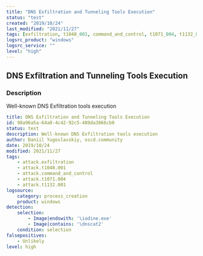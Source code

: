 ```yaml
---
title: "DNS Exfiltration and Tunneling Tools Execution"
status: "test"
created: "2019/10/24"
last_modified: "2021/11/27"
tags: [exfiltration, t1048_001, command_and_control, t1071_004, t1132_001, detection_rule]
logsrc_product: "windows"
logsrc_service: ""
level: "high"
---
```


## DNS Exfiltration and Tunneling Tools Execution

### Description

Well-known DNS Exfiltration tools execution

```yml
title: DNS Exfiltration and Tunneling Tools Execution
id: 98a96a5a-64a0-4c42-92c5-489da3866cb0
status: test
description: Well-known DNS Exfiltration tools execution
author: Daniil Yugoslavskiy, oscd.community
date: 2019/10/24
modified: 2021/11/27
tags:
    - attack.exfiltration
    - attack.t1048.001
    - attack.command_and_control
    - attack.t1071.004
    - attack.t1132.001
logsource:
    category: process_creation
    product: windows
detection:
    selection:
        - Image|endswith: '\iodine.exe'
        - Image|contains: '\dnscat2'
    condition: selection
falsepositives:
    - Unlikely
level: high

```
